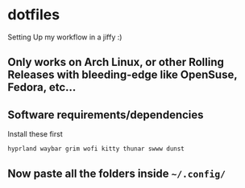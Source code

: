 # dotfiles
Setting Up my workflow in a jiffy :)

## Only works on Arch Linux, or other Rolling Releases with bleeding-edge like OpenSuse, Fedora, etc...

## Software requirements/dependencies
Install these first
```
hyprland waybar grim wofi kitty thunar swww dunst
```

## Now paste all the folders inside `~/.config/`
